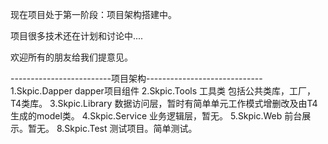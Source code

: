 现在项目处于第一阶段：项目架构搭建中。

项目很多技术还在计划和讨论中....

欢迎所有的朋友给我们提意见。

-------------------------项目架构-----------------------------
1.Skpic.Dapper   dapper项目组件
2.Skpic.Tools    工具类  包括公共类库，工厂，T4类库。
3.Skpic.Library	 数据访问层，暂时有简单单元工作模式增删改及由T4生成的model类。
4.Skpic.Service	 业务逻辑层，暂无。
5.Skpic.Web	 前台展示。暂无。
8.Skpic.Test	 测试项目。简单测试。
